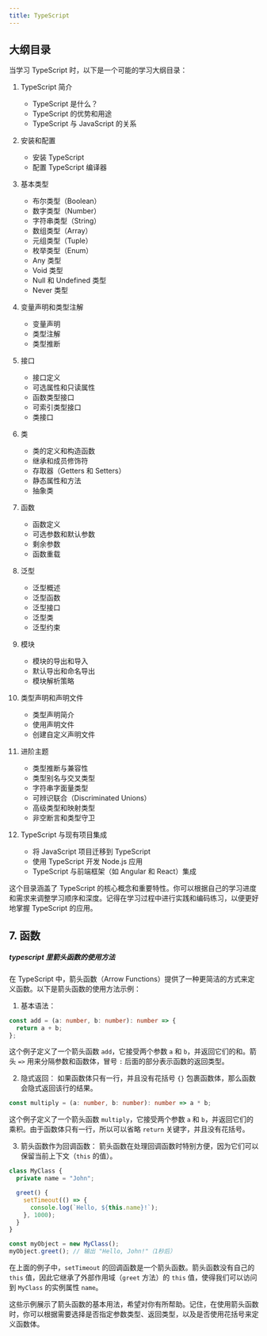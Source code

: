 ```yaml
---
title: TypeScript
---
```


## 大纲目录

当学习 TypeScript 时，以下是一个可能的学习大纲目录：

1. TypeScript 简介

   - TypeScript 是什么？
   - TypeScript 的优势和用途
   - TypeScript 与 JavaScript 的关系

2. 安装和配置

   - 安装 TypeScript
   - 配置 TypeScript 编译器

3. 基本类型

   - 布尔类型（Boolean）
   - 数字类型（Number）
   - 字符串类型（String）
   - 数组类型（Array）
   - 元组类型（Tuple）
   - 枚举类型（Enum）
   - Any 类型
   - Void 类型
   - Null 和 Undefined 类型
   - Never 类型

4. 变量声明和类型注解

   - 变量声明
   - 类型注解
   - 类型推断

5. 接口

   - 接口定义
   - 可选属性和只读属性
   - 函数类型接口
   - 可索引类型接口
   - 类接口

6. 类

   - 类的定义和构造函数
   - 继承和成员修饰符
   - 存取器（Getters 和 Setters）
   - 静态属性和方法
   - 抽象类

7. 函数

   - 函数定义
   - 可选参数和默认参数
   - 剩余参数
   - 函数重载

8. 泛型

   - 泛型概述
   - 泛型函数
   - 泛型接口
   - 泛型类
   - 泛型约束

9. 模块

   - 模块的导出和导入
   - 默认导出和命名导出
   - 模块解析策略

10. 类型声明和声明文件

    - 类型声明简介
    - 使用声明文件
    - 创建自定义声明文件

11. 进阶主题

    - 类型推断与兼容性
    - 类型别名与交叉类型
    - 字符串字面量类型
    - 可辨识联合（Discriminated Unions）
    - 高级类型和映射类型
    - 非空断言和类型守卫

12. TypeScript 与现有项目集成
    - 将 JavaScript 项目迁移到 TypeScript
    - 使用 TypeScript 开发 Node.js 应用
    - TypeScript 与前端框架（如 Angular 和 React）集成

这个目录涵盖了 TypeScript 的核心概念和重要特性。你可以根据自己的学习进度和需求来调整学习顺序和深度。记得在学习过程中进行实践和编码练习，以便更好地掌握 TypeScript 的应用。

## 7. 函数

##### typescript 里箭头函数的使用方法

在 TypeScript 中，箭头函数（Arrow Functions）提供了一种更简洁的方式来定义函数。以下是箭头函数的使用方法示例：

1. 基本语法：

```typescript
const add = (a: number, b: number): number => {
  return a + b;
};
```

这个例子定义了一个箭头函数 `add`，它接受两个参数 `a` 和 `b`，并返回它们的和。箭头 `=>` 用来分隔参数和函数体，冒号 `:` 后面的部分表示函数的返回类型。

2. 隐式返回：
   如果函数体只有一行，并且没有花括号 `{}` 包裹函数体，那么函数会隐式返回该行的结果。

```typescript
const multiply = (a: number, b: number): number => a * b;
```

这个例子定义了一个箭头函数 `multiply`，它接受两个参数 `a` 和 `b`，并返回它们的乘积。由于函数体只有一行，所以可以省略 `return` 关键字，并且没有花括号。

3. 箭头函数作为回调函数：
   箭头函数在处理回调函数时特别方便，因为它们可以保留当前上下文（`this` 的值）。

```typescript
class MyClass {
  private name = "John";

  greet() {
    setTimeout(() => {
      console.log(`Hello, ${this.name}!`);
    }, 1000);
  }
}

const myObject = new MyClass();
myObject.greet(); // 输出 "Hello, John!"（1秒后）
```

在上面的例子中，`setTimeout` 的回调函数是一个箭头函数。箭头函数没有自己的 `this` 值，因此它继承了外部作用域（`greet` 方法）的 `this` 值，使得我们可以访问到 `MyClass` 的实例属性 `name`。

这些示例展示了箭头函数的基本用法，希望对你有所帮助。记住，在使用箭头函数时，你可以根据需要选择是否指定参数类型、返回类型，以及是否使用花括号来定义函数体。
